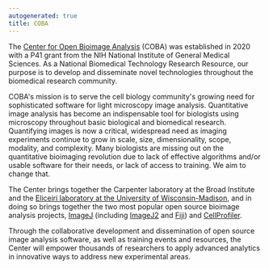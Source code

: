 ```yaml
---
autogenerated: true
title: COBA
---
```


The [Center for Open Bioimage Analysis](https://www.openbioimageanalysis.org/) (COBA) was established in 2020 with a P41 grant from the NIH National Institute of General Medical Sciences. As a National Biomedical Technology Research Resource, our purpose is to develop and disseminate novel technologies throughout the biomedical research community.

COBA's mission is to serve the cell biology community's growing need for sophisticated software for light microscopy image analysis. Quantitative image analysis has become an indispensable tool for biologists using microscopy throughout basic biological and biomedical research. Quantifying images is now a critical, widespread need as imaging experiments continue to grow in scale, size, dimensionality, scope, modality, and complexity. Many biologists are missing out on the quantitative bioimaging revolution due to lack of effective algorithms and/or usable software for their needs, or lack of access to training. We aim to change that.

The Center brings together the Carpenter laboratory at the Broad Institute and the [Eliceiri laboratory at the University of Wisconsin-Madison](/orgs/loci), and in doing so brings together the two most popular open source bioimage analysis projects, [ImageJ](/about) (including [ImageJ2](/software/imagej2) and [Fiji](/fiji)) and [CellProfiler](/software/cellprofiler).

Through the collaborative development and dissemination of open source image analysis software, as well as training events and resources, the Center will empower thousands of researchers to apply advanced analytics in innovative ways to address new experimental areas.
